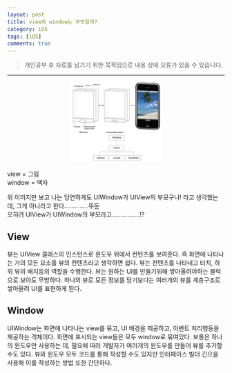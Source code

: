 ```yaml
---
layout: post
title: view와 window는 무엇일까?
category: iOS
tags: [iOS]
comments: true
---
```


> 개인공부 후 자료를 남기기 위한 목적임으로 내용 상에 오류가 있을 수 있습니다.    

<hr>

<center>
<figure>
<img src="/assets/post-img/iOS/iOS2/27.png" alt="" width="50%">
</figure>
</center>

view = 그림 <br>
window = 액자

위 이미지만 보고 나는 당연하게도 UIWindow가 UIView의 부모구나! 라고 생각했는데, 그게 아니라고 한다..............뚜둔<br>
오히려 UIView가 UIWindow의 부모라고................!?


## View

뷰는 UIView 클래스의 인스턴스로 윈도우 위에서 컨턴츠를 보여준다. 즉 화면에 나타나는 거의 모든 요소를 뷰의 컨텐츠라고 생각하면 쉽다. 뷰는 컨텐츠를 나타내고 터치, 하위 뷰의 배치등의 역할을 수행한다. 뷰는 원하는 UI를 만들기위해 쌓아올려야하는 블럭으로 보아도 무방하다. 하나의 뷰로 모든 정보를 담기보다는 여러개의 뷰를 계층구조로 쌓아올려 UI를 표현하게 된다.


## Window

UIWindow는 화면에 나타나는 view를 묶고, UI 배경을 제공하고, 이벤트 처리행동을 제공하는 객체이다. 화면에 표시되는 view들은 모두 window로 묶여있다. 보통은 하나의 윈도우만 사용하는 데, 필요에 따라 개발자가 여러개의 윈도우를 만들어 뷰를 추가할 수도 있다. 뷰와 윈도우 모두 코드를 통해 작성할 수도 있지만 인터페이스 빌더 긴으을 사용해 이를 작성하는 방법 또한 간단하다.
